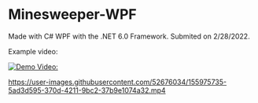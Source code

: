 # Minesweeper-WPF

Made with C# WPF with the .NET 6.0 Framework.
Submited on 2/28/2022.

Example video:

[![Demo Video:](https://img.youtube.com/vi/hENSt8R77rY/0.jpg)](https://www.youtube.com/watch?v=hENSt8R77rY "Minesweeper-WPF")
 


https://user-images.githubusercontent.com/52676034/155975735-5ad3d595-370d-4211-9bc2-37b9e1074a32.mp4

